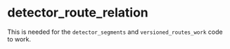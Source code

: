 # detector_route_relation

This is needed for the `detector_segments` and `versioned_routes_work`
code to work.
